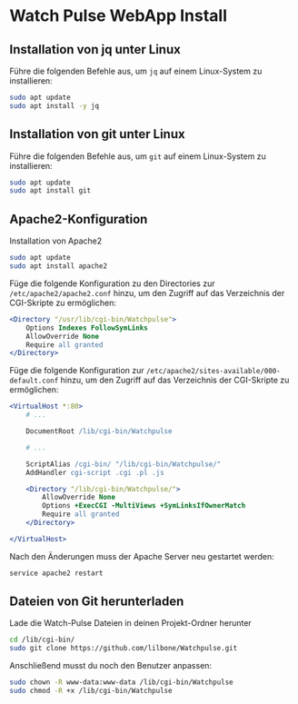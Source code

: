 # Watch Pulse WebApp Install

## Installation von jq unter Linux

Führe die folgenden Befehle aus, um `jq` auf einem Linux-System zu installieren:

```bash
sudo apt update
sudo apt install -y jq
```

## Installation von git unter Linux

Führe die folgenden Befehle aus, um `git` auf einem Linux-System zu installieren:

```bash
sudo apt update
sudo apt install git
```

## Apache2-Konfiguration

Installation von Apache2

```bash
sudo apt update
sudo apt install apache2 
```

Füge die folgende Konfiguration zu den Directories zur `/etc/apache2/apache2.conf` hinzu, um den Zugriff auf das Verzeichnis der CGI-Skripte zu ermöglichen:

```apache
<Directory "/usr/lib/cgi-bin/Watchpulse">
    Options Indexes FollowSymLinks
    AllowOverride None
    Require all granted
</Directory>
```

Füge die folgende Konfiguration zur `/etc/apache2/sites-available/000-default.conf` hinzu, um den Zugriff auf das Verzeichnis der CGI-Skripte zu ermöglichen:

```apache
<VirtualHost *:80>
    # ...

    DocumentRoot /lib/cgi-bin/Watchpulse

    # ...

    ScriptAlias /cgi-bin/ "/lib/cgi-bin/Watchpulse/"
    AddHandler cgi-script .cgi .pl .js

    <Directory "/lib/cgi-bin/Watchpulse/">
        AllowOverride None
        Options +ExecCGI -MultiViews +SymLinksIfOwnerMatch
        Require all granted
    </Directory>

</VirtualHost>
```

Nach den Änderungen muss der Apache Server neu gestartet werden:

```bash
service apache2 restart
```

## Dateien von Git herunterladen

Lade die Watch-Pulse Dateien in deinen Projekt-Ordner herunter

```bash
cd /lib/cgi-bin/
sudo git clone https://github.com/lilbone/Watchpulse.git
```

Anschließend musst du noch den Benutzer anpassen:

```bash
sudo chown -R www-data:www-data /lib/cgi-bin/Watchpulse
sudo chmod -R +x /lib/cgi-bin/Watchpulse
```
